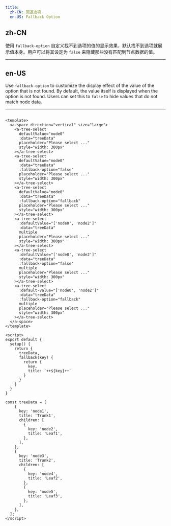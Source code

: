 ```yaml
title:
  zh-CN: 回退选项
  en-US: Fallback Option
```

## zh-CN

使用 `fallback-option` 自定义找不到选项的值的显示效果，默认找不到选项就展示值本身。用户可以将其设定为 `false` 来隐藏那些没有匹配到节点数据的值。

---

## en-US

Use `fallback-option` to customize the display effect of the value of the option that is not found. By default, the value itself is displayed when the option is not found. Users can set this to `false` to hide values that do not match node data.

---

```vue

<template>
  <a-space direction="vertical" size="large">
    <a-tree-select
      defaultValue="node0"
      :data="treeData"
      placeholder="Please select ..."
      style="width: 300px"
    ></a-tree-select>
    <a-tree-select
      defaultValue="node0"
      :data="treeData"
      :fallback-option="false"
      placeholder="Please select ..."
      style="width: 300px"
    ></a-tree-select>
    <a-tree-select
      defaultValue="node0"
      :data="treeData"
      :fallback-option="fallback"
      placeholder="Please select ..."
      style="width: 300px"
    ></a-tree-select>
    <a-tree-select
      :defaultValue="['node0', 'node2']"
      :data="treeData"
      multiple
      placeholder="Please select ..."
      style="width: 300px"
    ></a-tree-select>
    <a-tree-select
      :defaultValue="['node0', 'node2']"
      :data="treeData"
      :fallback-option="false"
      multiple
      placeholder="Please select ..."
      style="width: 300px"
    ></a-tree-select>
    <a-tree-select
      :default-value="['node0', 'node2']"
      :data="treeData"
      :fallback-option="fallback"
      multiple
      placeholder="Please select ..."
      style="width: 300px"
    ></a-tree-select>
  </a-space>
</template>

<script>
export default {
  setup() {
    return {
      treeData,
      fallback(key) {
        return {
          key,
          title: `++${key}++`
        }
      }
    }
  }
}

const treeData = [
    {
      key: 'node1',
      title: 'Trunk1',
      children: [
        {
          key: 'node2',
          title: 'Leaf1',
        },
      ],
    },
    {
      key: 'node3',
      title: 'Trunk2',
      children: [
        {
          key: 'node4',
          title: 'Leaf2',
        },
        {
          key: 'node5',
          title: 'Leaf3',
        },
      ],
    },
  ];
</script>
```

